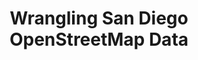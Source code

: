 ---
layout: default
img: sandiego.tiff
category: Portfolio
title: Wrangling San Diego OpenStreetMap Data
description: |
  <p class="lead">Data analysis is great, but it usually takes some work to get real data into a format that actually be analyzed. This project involved applying data munging (or wrangling/cleaning) techniques on <a target="_blank" href="http://osm.org/go/TPTKToK">OpenStreetMap</a> data for an area of our choice. These techniques included assessing the quality of the data for validity, accuracy, completeness, consistency and uniformity, and then correcting the issues identified in the data. Finally, all of the cleaned data was imported into MongoDB and then queried to gain insights about the area. If you've always wondered what the most popular fast food restaurant in San Diego is, read on!<br><br>You can <a target="_blank" href="http://broadwater.io/sd-datawrangling-project">read my analysis here</a>, or look at the <a target="_blank" href="https://github.com/davidbroadwater/sd-datawrangling-project">code used</a> to create it. This project was completed as part of the <a target="_blank" href="https://www.udacity.com/course/nd002">Udacity Data Analyst Nanodegree</a>.<br><br> Skills used: Python, MongoDB, XML, ElementTree, JSON</p>

---
